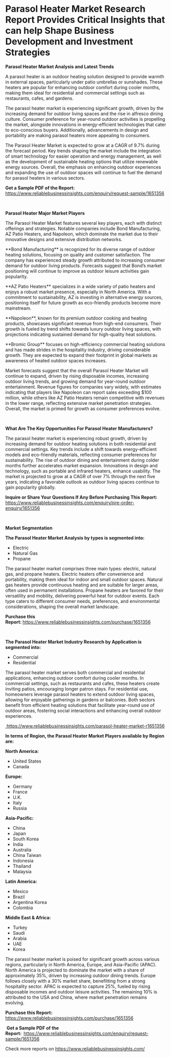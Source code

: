 <p><h1>Parasol Heater Market Research Report Provides Critical Insights that can help Shape Business Development and Investment Strategies</h1></p><p><strong>Parasol Heater Market Analysis and Latest Trends</strong></p>
<p><p>A parasol heater is an outdoor heating solution designed to provide warmth in external spaces, particularly under patio umbrellas or sunshades. These heaters are popular for enhancing outdoor comfort during cooler months, making them ideal for residential and commercial settings such as restaurants, cafes, and gardens.</p><p>The parasol heater market is experiencing significant growth, driven by the increasing demand for outdoor living spaces and the rise in alfresco dining culture. Consumer preference for year-round outdoor activities is propelling the market, alongside innovations in energy-efficient technologies that cater to eco-conscious buyers. Additionally, advancements in design and portability are making parasol heaters more appealing to consumers.</p><p>The Parasol Heater Market is expected to grow at a CAGR of 9.7% during the forecast period. Key trends shaping the market include the integration of smart technology for easier operation and energy management, as well as the development of sustainable heating options that utilize renewable energy sources. Overall, the emphasis on enhancing outdoor experiences and expanding the use of outdoor spaces will continue to fuel the demand for parasol heaters in various sectors.</p></p>
<p><strong>Get a Sample PDF of the Report:&nbsp;</strong> <a href="https://www.reliablebusinessinsights.com/enquiry/request-sample/1651356?utm_campaign=2234&utm_medium=2&utm_source=Github&utm_content=ia&utm_term=06022025&utm_id=parasol-heater">https://www.reliablebusinessinsights.com/enquiry/request-sample/1651356</a></p>
<p>&nbsp;</p>
<p><strong>Parasol Heater Major Market Players</strong></p>
<p><p>The Parasol Heater Market features several key players, each with distinct offerings and strategies. Notable companies include Bond Manufacturing, AZ Patio Heaters, and Napoleon, which dominate the market due to their innovative designs and extensive distribution networks. </p><p>**Bond Manufacturing** is recognized for its diverse range of outdoor heating solutions, focusing on quality and customer satisfaction. The company has experienced steady growth attributed to increasing consumer demand for outdoor living products. Forecasts suggest that Bond’s market positioning will continue to improve as outdoor leisure activities gain popularity.</p><p>**AZ Patio Heaters** specializes in a wide variety of patio heaters and enjoys a robust market presence, especially in North America. With a commitment to sustainability, AZ is investing in alternative energy sources, positioning itself for future growth as eco-friendly products become more mainstream.</p><p>**Napoleon**, known for its premium outdoor cooking and heating products, showcases significant revenue from high-end consumers. Their growth is fueled by trend shifts towards luxury outdoor living spaces, with projections indicating sustained demand for high-quality heat solutions.</p><p>**Bromic Group** focuses on high-efficiency commercial heating solutions and has made strides in the hospitality industry, driving considerable growth. They are expected to expand their footprint in global markets as awareness of heated outdoor spaces increases.</p><p>Market forecasts suggest that the overall Parasol Heater Market will continue to expand, driven by rising disposable incomes, increasing outdoor living trends, and growing demand for year-round outdoor entertainment. Revenue figures for companies vary widely, with estimates indicating that players like Napoleon can report sales exceeding $100 million, while others like AZ Patio Heaters remain competitive with revenues in the lower range, reflecting extensive market penetration strategies. Overall, the market is primed for growth as consumer preferences evolve.</p></p>
<p>&nbsp;</p>
<p><strong>What Are The Key Opportunities For Parasol Heater Manufacturers?</strong></p>
<p><p>The parasol heater market is experiencing robust growth, driven by increasing demand for outdoor heating solutions in both residential and commercial settings. Key trends include a shift towards energy-efficient models and eco-friendly materials, reflecting consumer preferences for sustainability. The rise of outdoor dining and entertainment during colder months further accelerates market expansion. Innovations in design and technology, such as portable and infrared heaters, enhance usability. The market is projected to grow at a CAGR of over 7% through the next five years, indicating a favorable outlook as outdoor living spaces continue to gain popularity globally.</p></p>
<p><strong>Inquire or Share Your Questions If Any Before Purchasing This Report:</strong> <a href="https://www.reliablebusinessinsights.com/enquiry/pre-order-enquiry/1651356?utm_campaign=2234&utm_medium=2&utm_source=Github&utm_content=ia&utm_term=06022025&utm_id=parasol-heater">https://www.reliablebusinessinsights.com/enquiry/pre-order-enquiry/1651356</a></p>
<p>&nbsp;</p>
<p><strong>Market Segmentation</strong></p>
<p><strong>The Parasol Heater Market Analysis by types is segmented into:</strong></p>
<p><ul><li>Electric</li><li>Natural Gas</li><li>Propane</li></ul></p>
<p><p>The parasol heater market comprises three main types: electric, natural gas, and propane heaters. Electric heaters offer convenience and portability, making them ideal for indoor and small outdoor spaces. Natural gas heaters provide continuous heating and are suitable for larger areas, often used in permanent installations. Propane heaters are favored for their versatility and mobility, delivering powerful heat for outdoor events. Each type caters to different consumer needs, preferences, and environmental considerations, shaping the overall market landscape.</p></p>
<p><strong>Purchase this Report:&nbsp;</strong><a href="https://www.reliablebusinessinsights.com/purchase/1651356?utm_campaign=2234&utm_medium=2&utm_source=Github&utm_content=ia&utm_term=06022025&utm_id=parasol-heater">https://www.reliablebusinessinsights.com/purchase/1651356</a></p>
<p>&nbsp;</p>
<p><strong>The Parasol Heater Market Industry Research by Application is segmented into:</strong></p>
<p><ul><li>Commercial</li><li>Residential</li></ul></p>
<p><p>The parasol heater market serves both commercial and residential applications, enhancing outdoor comfort during cooler months. In commercial settings, such as restaurants and cafes, these heaters create inviting patios, encouraging longer patron stays. For residential use, homeowners leverage parasol heaters to extend outdoor living spaces, allowing for enjoyable gatherings in gardens or balconies. Both sectors benefit from efficient heating solutions that facilitate year-round use of outdoor areas, fostering social interactions and enhancing overall outdoor experiences.</p></p>
<p><a href="https://www.reliablebusinessinsights.com/parasol-heater-market-r1651356?utm_campaign=2234&utm_medium=2&utm_source=Github&utm_content=ia&utm_term=06022025&utm_id=parasol-heater">&nbsp;https://www.reliablebusinessinsights.com/parasol-heater-market-r1651356</a></p>
<p><strong>In terms of Region, the Parasol Heater Market Players available by Region are:</strong></p>
<p>
    <p> <strong> North America: </strong>
        <ul>
            <li>United States</li>
            <li>Canada</li>
        </ul>
        </p> 
    <p> <strong> Europe: </strong>
        <ul>
            <li>Germany</li>
            <li>France</li>
            <li>U.K.</li>
            <li>Italy</li>
            <li>Russia</li>
        </ul>
        </p> 
    <p> <strong> Asia-Pacific: </strong>
        <ul>
            <li>China</li>
            <li>Japan</li>
            <li>South Korea</li>
            <li>India</li>
            <li>Australia</li>
            <li>China Taiwan</li>
            <li>Indonesia</li>
            <li>Thailand</li>
            <li>Malaysia</li>
        </ul>
        </p> 
    <p> <strong> Latin America: </strong>
        <ul>
            <li>Mexico</li>
            <li>Brazil</li>
            <li>Argentina Korea</li>
            <li>Colombia</li>
        </ul>
        </p> 
    <p> <strong> Middle East & Africa: </strong>
        <ul>
            <li>Turkey</li>
            <li>Saudi</li>
            <li>Arabia</li>
            <li>UAE</li>
            <li>Korea</li>
        </ul>
    </p>
    </p>
<p><p>The parasol heater market is poised for significant growth across various regions, particularly in North America, Europe, and Asia-Pacific (APAC). North America is projected to dominate the market with a share of approximately 35%, driven by increasing outdoor dining trends. Europe follows closely with a 30% market share, benefitting from a strong hospitality sector. APAC is expected to capture 25%, fueled by rising disposable incomes and outdoor leisure activities. The remaining 10% is attributed to the USA and China, where market penetration remains evolving.</p></p>
<p><strong>Purchase this Report: </strong><a href="https://www.reliablebusinessinsights.com/purchase/1651356?utm_campaign=2234&utm_medium=2&utm_source=Github&utm_content=ia&utm_term=06022025&utm_id=parasol-heater">https://www.reliablebusinessinsights.com/purchase/1651356</a></p>
<p>&nbsp;<strong>Get a Sample PDF of the Report:&nbsp;&nbsp;</strong><a href="https://www.reliablebusinessinsights.com/enquiry/request-sample/1651356?utm_campaign=2234&utm_medium=2&utm_source=Github&utm_content=ia&utm_term=06022025&utm_id=parasol-heater">https://www.reliablebusinessinsights.com/enquiry/request-sample/1651356</a></p>
<p><strong></strong></p>
<p>Check more reports on <a href="https://www.reliablebusinessinsights.com/?utm_campaign=2234&utm_medium=2&utm_source=Github&utm_content=ia&utm_term=06022025&utm_id=parasol-heater">https://www.reliablebusinessinsights.com/</a></p>